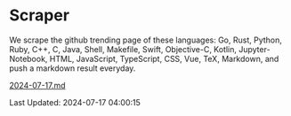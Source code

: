 # Scraper

We scrape the github trending page of these languages: Go, Rust, Python, Ruby, C++, C, Java, Shell, Makefile, Swift, Objective-C, Kotlin, Jupyter-Notebook, HTML, JavaScript, TypeScript, CSS, Vue, TeX, Markdown, and push a markdown result everyday.

[2024-07-17.md](https://github.com/yangwenmai/github-trending-backup/blob/master/2024-07-17.md)

Last Updated: 2024-07-17 04:00:15